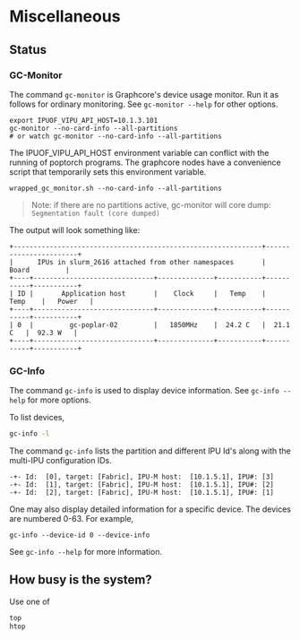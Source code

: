 # Miscellaneous

## Status

### GC-Monitor

The command `gc-monitor` is Graphcore's device usage monitor. Run it as follows for ordinary monitoring. See `gc-monitor --help` for other options.

```console
export IPUOF_VIPU_API_HOST=10.1.3.101
gc-monitor --no-card-info --all-partitions
# or watch gc-monitor --no-card-info --all-partitions

```
The IPUOF_VIPU_API_HOST environment variable can conflict with the running of poptorch programs. 
The graphcore nodes have a convenience script that temporarily sets this environment variable.
```console
wrapped_gc_monitor.sh --no-card-info --all-partitions
```

> Note: if there are no partitions active, gc-monitor will core dump: `Segmentation fault (core dumped)`

The output will look something like:

```console
+--------------------------------------------------------------+-----------------------+
|      IPUs in slurm_2616 attached from other namespaces       |         Board         |
+----+------------------------------+--------------+-----------+-----------+-----------+
| ID |       Application host       |    Clock     |   Temp    |   Temp    |   Power   |
+----+------------------------------+--------------+-----------+-----------+-----------+
| 0  |         gc-poplar-02         |   1850MHz    |  24.2 C   |  21.1 C   |  92.3 W   |
+----+------------------------------+--------------+-----------+-----------+-----------+
```

### GC-Info
The command `gc-info` is used to display device information. See `gc-info --help` for more options.

To list devices, 
```bash
gc-info -l
```

The command `gc-info` lists the partition and different IPU Id's along with the multi-IPU configuration IDs.

```console
-+- Id:  [0], target: [Fabric], IPU-M host:  [10.1.5.1], IPU#: [3]
-+- Id:  [1], target: [Fabric], IPU-M host:  [10.1.5.1], IPU#: [2]
-+- Id:  [2], target: [Fabric], IPU-M host:  [10.1.5.1], IPU#: [1]
```

One may also display detailed information for a specific device.  The devices are numbered 0-63.  For example,

```console
gc-info --device-id 0 --device-info
```

See `gc-info --help` for more information.

## How busy is the system?

Use one of

```bash
top
htop
```

